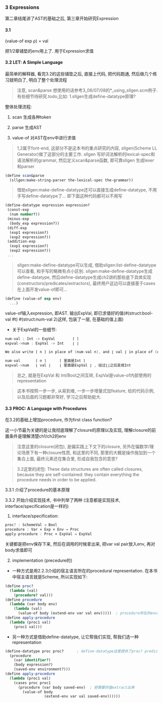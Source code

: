 ### 3 Expressions

第二章结尾讲了AST的基础之后, 第三章开始研究Expression

#### 3.1  
(value-of exp ρ) = val

把1/2章铺垫的env用上了. 用于Expression求值

#### 3.2 LET: A Simple Language
最简单的解释器, 看完3.2的这些铺垫之后, 直接上代码, 把代码跑通, 然后做几个练习就明白了, 明白了整个处理流程

> 注意, scan&parse 想使用的话参考3_06/07/08的*_using_sllgen.scm例子. 
> 有些细节待研究.todo,比如: 1.sllgen生成define-datatype原理?

整体处理流程:
1. scan  生成各种token

2. parse 生成AST

3. value-of 对AST在env中进行求值

> 1,2属于font-end, 这部分不是这本书的重点研究的内容, sllgen(Scheme LL Generator)做了这部分的主要工作.
> sllgen 写好词法解析的lexical-spec和语法解析的grammar, 然后定义scan&parse函数, 即可靠sllgen 生成lexer和parser

```scheme
(define scan&parse
  (sllgen:make-string-parser the-lexical-spec the-grammar))
```

> 借助sllgen:make-define-datatype还可以直接生成define-datatype, 不用手写define-datatype了...
> 即下面这种代码都可以不用写

```scheme
(define-datatype expression expression?
 (const-exp 
  (num number?))
 (minus-exp
  (body_exp expression?))
 (diff-exp 
  (exp1 expression?) 
  (exp2 expression?))
 (addition-exp
  (exp1 expression?)
  (exp2 expression?))
 ...
```

> sllgen:make-define-datatype可以生成, 借助sllgen:list-define-datatype可以查看, 和手写的略微有点小区别.
> sllgen:make-define-datatype生成define-datatype, 然后define-datatype生成ch2讲的那些底下具体实现(constructors/predicates/extractors), 最终用户这边可以直接基于cases在上面开发value-of即可...


```scheme
(define (value-of exp env)
  ...)
```
value-of输入expression, 即AST. 输出ExpVal, 即已求值好的值(#(struct:bool-val #t) #(struct:num-val 2)这样, 包装了一层, 在基础的值上面)

* 关于ExpVal的一些细节:

```C
num-val : Int -> ExpVal        ⌈ ⌉    
expval->num : ExpVal -> Int    ⌊ ⌋

We also write ⌈ n ⌉ in place of (num-val n), and ⌊ val ⌋ in place of (expval->num val).

num-val       ⌈ n ⌉      ⌈ 里面是Int ⌉   
expval->num   ⌊ val ⌋    ⌊ 里面是ExpVal ⌋ , 经过⌊⌋之后变成Int
```

> 总之, 就是在ExpVal 和 Int/Bool之间互转, ExpVal是value-of内部使用的representation

> 这本书按照一步一步, 从易到难, 一步一步增量式加feature, 给的代码示例, 以及后面的习题都非常好, 学习之后帮助挺大.

#### 3.3 PROC: A Language with Procedures

在3.2的基础上增加procedure, 作为first class function?

这一小节最为关键的是让我彻底理解了closure的原理以及实现, 理解closure的前置条件是理解清楚ch1/ch2的env

> 注意这里的closure(闭包), 是偏实践上下文下的closure, 另外在偏数学/理论场景下有一种closure性质, 和这里的不同, 那里的大概是操作施加到一个集合上面, 最终元素还在集合里, 形成自我包含的意思?

> 3.2这里的闭包:
> These data structures are often called closures, because they are self-contained: they contain everything the procedure needs in order to be applied.

3.3.1 介绍了procedure的基本原理

3.3.2 开始介绍实现技术, 书中列举了两种 (注意都是实现技术, interface/specification是一样的)

1. interface/specification: 

```C
proc? : SchemeVal → Bool
procedure : Var × Exp × Env → Proc
apply-procedure : Proc × ExpVal → ExpVal
```

关键都是把env保存下来, 然后在调用的时候拿出来, 把var val pair放入env, 再对body求值即可

2. implementation (precedure的)

* 一种方式是用2.2.3介绍的宿主语言所在的procedural representation. 在本书中宿主语言就是Scheme, 所以实现如下:

```scheme
(define proc?
  (lambda (val) 
    (procedure? val)))
(define procedure
  (lambda (var body env) 
    (lambda (val) 
      (value-of body (extend-env var val env)))))  ; procedure所在的env被放到了lambda里, 即所谓的capture?
(define apply-procedure
  (lambda (proc1 val) 
    (proc1 val)))
```
* 另一种方式是借助define-datatype, 让它帮我们实现, 帮我们选一种representation

```scheme
(define-datatype proc proc?      ; define-datatype这里提供了proc? predicate
  (procedure 
    (var identifier?) 
    (body expression?) 
    (saved-env environment?)))
(define apply-procedure
  (lambda (proc1 val) 
    (cases proc proc1 
      (procedure (var body saved-env)  ; 把需要的值extract出来
        (value-of body 
                  (extend-env var val saved-env))))))
```